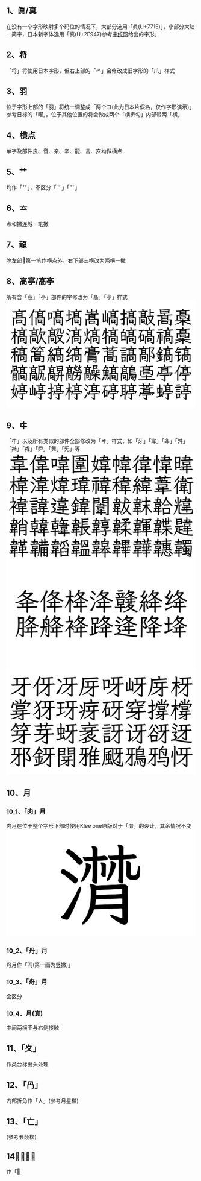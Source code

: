 ## 1、眞/真
在没有一个字形映射多个码位的情况下，大部分选用「眞(U+771E)」，小部分大陆一简字，日本新字体选用「真(U+2F947)参考[字统网](https://zi.tools/zi/%E7%9C%9F?from=%F0%AF%A5%87)给出的字形」
## 2、将
「将」将使用日本字形，但右上部的「爫」会修改成旧字形的「爪」样式
## 3、羽
位于字形上部的「羽」将统一调整成「两个ヨ(此为日本片假名，仅作字形演示)」参考日标的「曜」。位于其他位置的将会做成两个「横折勾」内部带两「横」
## 4、横点
单字及部件良、音、亲、辛、龍、言、亥均做横点
## 5、艹
均作「⺿」，不区分「⻀」「⺿」
## 6、𠫓
点和撇连城一笔撇
## 7、龍
除左部𦚏第一笔作横点外，右下部三横改为两横一撇
## 8、高亭/髙𠅘
所有含「高」「亭」部件的字修改为「髙」「𠅘」样式
![](https://github.com/ChisugaMaeka/Chisuga-Likai/blob/main/Chisuga%E9%9A%B6%E6%A5%B7%E5%AD%97%E5%BD%A2/Chisuga%E9%9A%B6%E6%A5%B7%E5%AD%97%E5%BD%A24.png)
## 9、㐄
「㐄」以及所有类似的部件全部修改为「ヰ」样式，如「牙」「韋」「夅」「舛」「桀」「粦」「舜」「舞」「旡」等
![](https://github.com/ChisugaMaeka/Chisuga-Likai/blob/main/Chisuga%E9%9A%B6%E6%A5%B7%E5%AD%97%E5%BD%A2/Chisuga%E9%9A%B6%E6%A5%B7%E5%AD%97%E5%BD%A21.png)
![](https://github.com/ChisugaMaeka/Chisuga-Likai/blob/main/Chisuga%E9%9A%B6%E6%A5%B7%E5%AD%97%E5%BD%A2/Chisuga%E9%9A%B6%E6%A5%B7%E5%AD%97%E5%BD%A22.png)
![](https://github.com/ChisugaMaeka/Chisuga-Likai/blob/main/Chisuga%E9%9A%B6%E6%A5%B7%E5%AD%97%E5%BD%A2/Chisuga%E9%9A%B6%E6%A5%B7%E5%AD%97%E5%BD%A23.png)
## 10、月
### 10_1、「肉」月
肉月在位于整个字形下部时使用Klee one原版对于「潸」的设计，其余情况不变
![](https://github.com/ChisugaMaeka/Chisuga-Likai/blob/main/Chisuga%E9%9A%B6%E6%A5%B7%E5%AD%97%E5%BD%A2/Chisuga%E9%9A%B6%E6%A5%B7%E5%AD%97%E5%BD%A25.png)
### 10_2、「丹」月
丹月作「円(第一画为竖撇)」
### 10_3、「舟」月
会区分
### 10_4、月(真)
中间两横不与右侧接触
## 11、「夊」
作类台标出头处理
## 12、「冎」
内部折角作「人」(参考月星楷)
## 13、「亡」
(参考蒹葭楷)
## 14、「𣎆」
作「𦟀」







